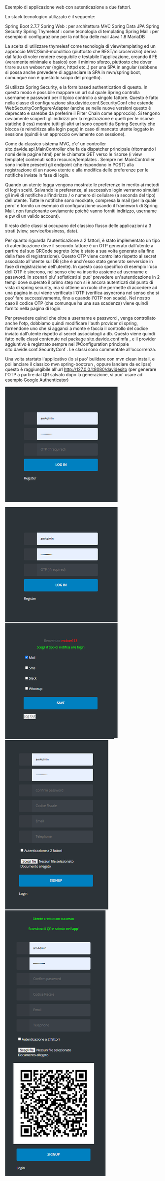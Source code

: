 Esempio di applicazione web con autenticazione a due fattori.

Lo stack tecnologico utilizzato è il seguente:

Spring Boot 2.7.7
	Spring Web : per architettura MVC
	Spring Data JPA
	Spring Security
	Spring Thymeleaf : come tecnologia di templating
	Spring Mail : per esempio di configurazione per la notifica delle mail
Java 1.8
MariaDB

La scelta di utilizzare thymeleaf come tecnologia di view/templating ed un approccio MVC/Simil-monolitico (piuttosto che REST/microservizio) deriva dal fatto di 
voler rendere eseguibile e testabile l'applicazione, creando il FE (veramente minimale e basico) con il minimo sforzo, piuttosto
che dover tirare su un webserver (nginx, httpd etc..) per una SPA in angular (sebbene si possa anche prevedere di agganciare la SPA 
in mvn/spring boot, comunque non è questo lo scopo del progetto).

Si utilizza Spring Security, e la form based authentication di questo.
In questo modo è possibile mappare un url sul quale Spring controlla username e password per il tipico controllo a singolo fattore.
Questo è fatto nella classe di configurazione sito.davide.conf.SecurityConf che estende WebSecurityConfigurerAdapter (anche se nelle nuove versioni questo è deprecato 
e sarebbe da preferire il Filter Chain come approccio).
Si tengono ovviamente scoperti gli indirizzi per la registrazione e quelli per le risorse statiche (i css) mentre tutti gli altri url sono coperti da Spring Security
che blocca (e reindirizza alla login page) in caso di mancato utente loggato in sessione (quindi è un approccio ovviamente con sessione).

Come da classico sistema MVC, c'e' un controller sito.davide.api.MainController che fa da dispatcher principale (ritornando i nomi delle pagine html) 
per le chiamate GET verso le risorse (i view template) contenuti sotto resource/templates .
Sempre nel MainController sono inoltre presenti gli endpoint (che rispondono in POST) alla registrazione di un nuovo utente e alla modifica delle preferenze per le notifiche inviate
in fase di login.

Quando un utente logga vengono mostrate le preferenze in merito ai metodi di login scelti.
Salvando le preferenze, al successivo login verranno simulati gli invii di notifiche all'indirizzo / o numero di cellulare (a seconda del tipo) dell'utente.
Tutte le notifiche sono mockate, compresa la mail (per la quale pero' è fornito un esempio di configurazione usando il framework di Spring Mail, non funzionante ovviamente
poichè vanno forniti indirizzo, username e pw di un valido account).

Il resto delle classi si occupano del classico flusso delle applicazioni a 3 strati (view, service/business, data).

Per quanto riguarda l'autenticazione a 2 fattori, è stato implementato un tipo di autenticazione dove il secondo fattore è un OTP generato dall'utente a partire dal suo
QRCode segreto (che è stato a sua volta generato alla fine della fase di registrazione).
Questo OTP viene controllato rispetto al secret associato all'utente sul DB (che è anch'esso stato generato serverside in fase di registrazione dell'utente).
In questo caso specifico di esempio l'uso dell'OTP è sincrono, nel senso che va inserito assieme ad username e password.
In scenari piu' sofisticati si puo' prevedere un'autenticazione in 2 tempi dove superato il primo step non si è ancora autenticati dal punto di vista di spring security,
ma si ottiene un ruolo che permette di accedere ad una pagina in cui viene verificato l'OTP (verifica asyncrona nel senso che si puo' fare successivamente, fino a quando l'OTP non scade).
Nel nostro caso il codice OTP (che comunque ha una sua scadenza) viene quindi fornito nella pagina di login.

Per prevedere quindi che oltre a username e password , venga controllato anche l'otp, dobbiamo quindi modificare l'auth provider di spring, fornendone uno che si agganci a monte
e faccia il controllo del codice inviato dall'utente rispetto al secret associatogli a db.
Questo viene quindi fatto nelle classi contenute nel package sito.davide.conf.mfa , e il provider aggiuntivo è registrato sempre nel @Configuration principale sito.davide.conf.SecurityConf .
Le classi sono commentate all'occorrenza.

Una volta startato l'applicativo (lo si puo' buildare con mvn clean install, e poi lanciare il classico mvn spring-boot:run , oppure lanciare da eclipse)
questo è raggiungibile all'url http://127.0.0.1:8080/davidesito
(per generare l'OTP a partire dal QR salvato dopo la generazione, si puo' usare ad esempio Google Authenticator)


![My Image](gitimages/2fa1.png)
 
![img](https://github.com/sitodav/coding_skills/blob/develop/spring%20security/2FA_FormBased_Thymeleaf/gitimages/2fa1.png "title")
![img](https://github.com/sitodav/coding_skills/blob/develop/spring%20security/2FA_FormBased_Thymeleaf/gitimages/2fa2.png?raw=true)
![img](https://github.com/sitodav/coding_skills/blob/develop/spring%20security/2FA_FormBased_Thymeleaf/gitimages/2fa3.png?raw=true)
![img](https://github.com/sitodav/coding_skills/blob/develop/spring%20security/2FA_FormBased_Thymeleaf/gitimages/2fa4.png?raw=true)

